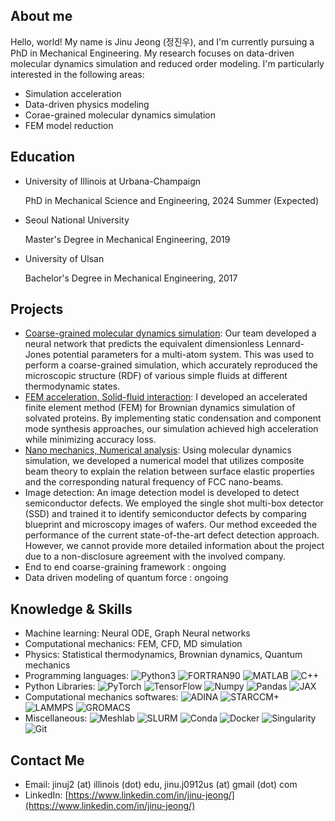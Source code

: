 ## About me

Hello, world! My name is Jinu Jeong (정진우), and I'm currently pursuing a PhD in Mechanical Engineering. My research focuses on data-driven molecular dynamics simulation and reduced order modeling. I'm particularly interested in the following areas:

- Simulation acceleration
- Data-driven physics modeling
- Corae-grained molecular dynamics simulation
- FEM model reduction

## Education

- University of Illinois at Urbana-Champaign

  PhD in Mechanical Science and Engineering, 2024 Summer (Expected)
- Seoul National University

  Master's Degree in Mechanical Engineering, 2019
- University of Ulsan
  
  Bachelor's Degree in Mechanical Engineering, 2017

## Projects


- [Coarse-grained molecular dynamics simulation](https://doi.org/10.1021/acs.jpca.1c10865): Our team developed a neural network that predicts the equivalent dimensionless Lennard-Jones potential parameters for a multi-atom system. This was used to perform a coarse-grained simulation, which accurately reproduced the microscopic structure (RDF) of various simple fluids at different thermodynamic states.
- [FEM acceleration, Solid-fluid interaction](https://dcollection.snu.ac.kr/common/orgView/000000156565): I developed an accelerated finite element method (FEM) for Brownian dynamics simulation of solvated proteins. By implementing static condensation and component mode synthesis approaches, our simulation achieved high acceleration while minimizing accuracy loss.
- [Nano mechanics, Numerical analysis](https://www.dbpia.co.kr/Journal/articleDetail?nodeId=NODE06666531): Using molecular dynamics simulation, we developed a numerical model that utilizes composite beam theory to explain the relation between surface elastic properties and the corresponding natural frequency of FCC nano-beams.
- Image detection: An image detection model is developed to detect semiconductor defects. We employed the single shot multi-box detector (SSD) and trained it to identify semiconductor defects by comparing blueprint and microscopy images of wafers. Our method exceeded the performance of the current state-of-the-art defect detection approach. However, we cannot provide more detailed information about the project due to a non-disclosure agreement with the involved company.
- End to end coarse-graining framework : ongoing
- Data driven modeling of quantum force : ongoing

## Knowledge & Skills

- Machine learning: Neural ODE, Graph Neural networks
- Computational mechanics: FEM, CFD, MD simulation
- Physics: Statistical thermodynamics, Brownian dynamics, Quantum mechanics
- Programming languages: ![Python3](https://img.shields.io/badge/python3-brightgreen) ![FORTRAN90](https://img.shields.io/badge/FORTRAN-brightgreen) ![MATLAB](https://img.shields.io/badge/MATLAB-brightgreen) ![C++](https://img.shields.io/badge/C++-brightgreen)
- Python Libraries: ![PyTorch](https://img.shields.io/badge/PyTorch-red) ![TensorFlow](https://img.shields.io/badge/TensorFlow-red) ![Numpy](https://img.shields.io/badge/Numpy-red) ![Pandas](https://img.shields.io/badge/Pandas-red) ![JAX](https://img.shields.io/badge/JAX-red)
- Computational mechanics softwares: ![ADINA](https://img.shields.io/badge/ADINA-orange) ![STARCCM+](https://img.shields.io/badge/StarCCM+-orange) ![LAMMPS](https://img.shields.io/badge/LAMMPS-orange) ![GROMACS](https://img.shields.io/badge/GROMACS-orange)
- Miscellaneous: ![Meshlab](https://img.shields.io/badge/Meshlab-lightgrey) ![SLURM](https://img.shields.io/badge/SLURM-lightgrey) ![Conda](https://img.shields.io/badge/Conda-lightgrey) ![Docker](https://img.shields.io/badge/Docker-lightgrey) ![Singularity](https://img.shields.io/badge/Singularity-lightgrey) ![Git](https://img.shields.io/badge/Git-lightgrey)

## Contact Me

- Email: jinuj2 (at) illinois (dot) edu, jinu.j0912us (at) gmail (dot) com
- LinkedIn: [https://www.linkedin.com/in/jinu-jeong/](https://www.linkedin.com/in/jinu-jeong/)
